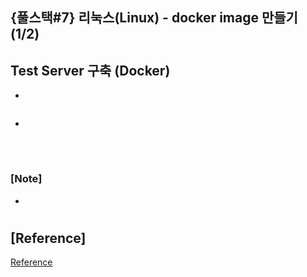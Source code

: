 ## {풀스택#7} 리눅스(Linux) - docker image 만들기 (1/2)

## **Test Server 구축 (Docker)**

-

```unix

```

-

<br/>

#

### [Note]

-

#

## [Reference]

[Reference](https://www.youtube.com/watch?v=K_fCYjjZneo&list=PLEOnZ6GeucBVj0V5JFQx_6XBbZrrynzMh&index=16)
